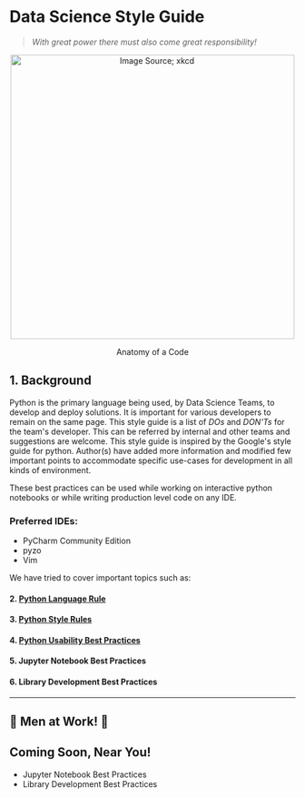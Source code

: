 # Data Science Style Guide

> _With great power there must also come great responsibility!_

<p align="center">
<image src='https://imgs.xkcd.com/comics/code_quality_2_2x.png' alt="Image Source; xkcd" style="float: center;" width="500"/>
</p>
<p align='center'>Anatomy of a Code</p>

## 1. Background

Python is the primary language being used, by Data Science Teams, to develop and deploy solutions. It is important for various developers to remain on the same page. This style guide is a list of _DOs_ and _DON'Ts_ for the team's developer. This can be referred by internal and other teams and suggestions are welcome. This style guide is inspired by the Google's style guide for python. Author(s) have added more information and modified few important points to accommodate specific use-cases for development in all kinds of environment.

These best practices can be used while working on interactive python notebooks or while writing production level code on any IDE.

### Preferred IDEs:
 - PyCharm Community Edition
 - pyzo
 - Vim

We have tried to cover important topics such as:

#### 2. [Python Language Rule](content/python_language_rules/README.md)

#### 3. [Python Style Rules](content/python_style_rules/README.md)

#### 4. [Python Usability Best Practices](content/python_best_practices/README.md)

#### 5. Jupyter Notebook Best Practices  

#### 6. Library Development Best Practices  

--------------
## 🚧 Men at Work! 🚧

## Coming Soon, Near You!

- Jupyter Notebook Best Practices
- Library Development Best Practices
